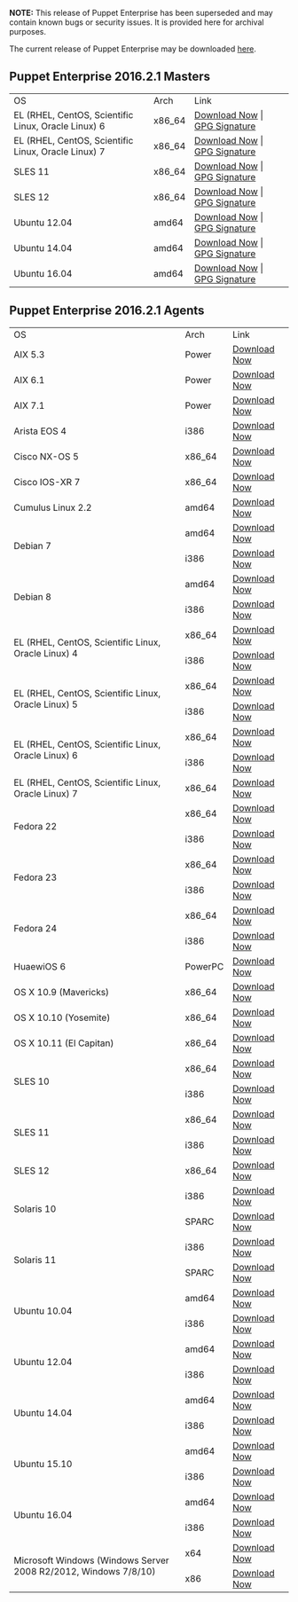 <p><b>NOTE:</b> This release of Puppet Enterprise has been superseded and may contain known bugs or security issues. It is provided here for archival purposes.
</p><p>The current release of Puppet Enterprise may be downloaded <a href="/Readme.md">here</a>.

</p><h2 id="pe_201621">Puppet Enterprise 2016.2.1 Masters</h2>
<table>
<tbody>
<tr>
<td>OS</td>
<td>Arch</td>
<td>Link</td>
</tr>


<tr>
<td>EL (RHEL, CentOS, Scientific Linux, Oracle Linux) 6</td>
<td>x86_64</td>
<td><a href="https://pm.puppetlabs.com/puppet-enterprise/2016.2.1/puppet-enterprise-2016.2.1-el-6-x86_64.tar.gz">Download Now</a> | <a href="https://pm.puppetlabs.com/puppet-enterprise/2016.2.1/puppet-enterprise-2016.2.1-el-6-x86_64.tar.gz.asc">GPG Signature</a></td>
</tr>

<tr>
<td>EL (RHEL, CentOS, Scientific Linux, Oracle Linux) 7</td>
<td>x86_64</td>
<td><a href="https://pm.puppetlabs.com/puppet-enterprise/2016.2.1/puppet-enterprise-2016.2.1-el-7-x86_64.tar.gz">Download Now</a> | <a href="https://pm.puppetlabs.com/puppet-enterprise/2016.2.1/puppet-enterprise-2016.2.1-el-7-x86_64.tar.gz.asc">GPG Signature</a></td>
</tr>

<tr>
<td>SLES 11</td>
<td>x86_64</td>
<td><a href="https://pm.puppetlabs.com/puppet-enterprise/2016.2.1/puppet-enterprise-2016.2.1-sles-11-x86_64.tar.gz">Download Now</a> | <a href="https://pm.puppetlabs.com/puppet-enterprise/2016.2.1/puppet-enterprise-2016.2.1-sles-11-x86_64.tar.gz.asc">GPG Signature</a></td>
</tr>

<tr>
<td>SLES 12</td>
<td>x86_64</td>
<td><a href="https://pm.puppetlabs.com/puppet-enterprise/2016.2.1/puppet-enterprise-2016.2.1-sles-12-x86_64.tar.gz">Download Now</a> | <a href="https://pm.puppetlabs.com/puppet-enterprise/2016.2.1/puppet-enterprise-2016.2.1-sles-12-x86_64.tar.gz.asc">GPG Signature</a></td>
</tr>

<tr>
<td>Ubuntu 12.04</td>
<td>amd64</td>
<td><a href="https://pm.puppetlabs.com/puppet-enterprise/2016.2.1/puppet-enterprise-2016.2.1-ubuntu-12.04-amd64.tar.gz">Download Now</a> | <a href="https://pm.puppetlabs.com/puppet-enterprise/2016.2.1/puppet-enterprise-2016.2.1-ubuntu-12.04-amd64.tar.gz.asc">GPG Signature</a></td>
</tr>

<tr>
<td>Ubuntu 14.04</td>
<td>amd64</td>
<td><a href="https://pm.puppetlabs.com/puppet-enterprise/2016.2.1/puppet-enterprise-2016.2.1-ubuntu-14.04-amd64.tar.gz">Download Now</a> | <a href="https://pm.puppetlabs.com/puppet-enterprise/2016.2.1/puppet-enterprise-2016.2.1-ubuntu-14.04-amd64.tar.gz.asc">GPG Signature</a></td>
</tr>
<tr>
<td>Ubuntu 16.04</td>
<td>amd64</td>
<td><a href="https://pm.puppetlabs.com/puppet-enterprise/2016.2.1/puppet-enterprise-2016.2.1-ubuntu-16.04-amd64.tar.gz">Download Now</a> | <a href="https://pm.puppetlabs.com/puppet-enterprise/2016.2.1/puppet-enterprise-2016.2.1-ubuntu-16.04-amd64.tar.gz.asc">GPG Signature</a></td>
</tr>

</tbody>
</table>

<h2 id="pe_a_201621">Puppet Enterprise 2016.2.1 Agents</h2>
<table>
<tbody>
<tr>
<td>OS</td>
<td>Arch</td>
<td>Link</td>
</tr>

<tr> 
<td>AIX 5.3</td>
<td>Power</td>
<td><a href="http://pm.puppetlabs.com/puppet-agent/2016.2.1/1.5.3/repos/aix/5.3/PC1/ppc/puppet-agent-1.5.3-1.aix5.3.ppc.rpm">Download Now</a></td>
</tr>

<tr>
<td>AIX 6.1</td>
<td>Power</td>
<td><a href="http://pm.puppetlabs.com/puppet-agent/2016.2.1/1.5.3/repos/aix/6.1/PC1/ppc/puppet-agent-1.5.3-1.aix6.1.ppc.rpm">Download Now</a></td>
</tr>

<tr>
<td>AIX 7.1</td>
<td>Power</td>
<td><a href="http://pm.puppetlabs.com/puppet-agent/2016.2.1/1.5.3/repos/aix/7.1/PC1/ppc/puppet-agent-1.5.3-1.aix7.1.ppc.rpm">Download Now</a></td>
</tr>

<tr>
<td>Arista EOS 4</td>
<td>i386</td>
<td><a href="http://pm.puppetlabs.com/puppet-agent/2016.2.1/1.5.3/repos/eos/4/PC1/i386/puppet-agent-1.5.3-1.eos4.i386.swix">Download Now</a></td>
</tr>

<tr>
<td>Cisco NX-OS 5</td>
<td>x86_64</td>
<td><a href="http://pm.puppetlabs.com/puppet-agent/2016.2.1/1.5.3/repos/cisco-wrlinux/5/PC1/x86_64/puppet-agent-1.5.3-1.cisco_wrlinux5.x86_64.rpm">Download Now</a></td>
</tr>

<tr>
<td>Cisco IOS-XR 7</td>
<td>x86_64</td>
<td><a href="http://pm.puppetlabs.com/puppet-agent/2016.2.1/1.5.3/repos/cisco-wrlinux/7/PC1/x86_64/puppet-agent-1.5.3-1.cisco_wrlinux7.x86_64.rpm">Download Now</a></td>
</tr>

<tr>
<td>Cumulus Linux 2.2</td>
<td>amd64</td>
<td><a href="http://pm.puppetlabs.com/puppet-agent/2016.2.1/1.5.3/repos/deb/cumulus/PC1/puppet-agent_1.5.3-1cumulus_amd64.deb">Download Now</a></td>
</tr>

<tr>
<td rowspan="2">Debian 7</td>
<td>amd64</td>
<td><a href="http://pm.puppetlabs.com/puppet-agent/2016.2.1/1.5.3/repos/deb/wheezy/PC1/puppet-agent_1.5.3-1wheezy_amd64.deb">Download Now</a></td>
</tr>
<tr>
<td>i386</td>
<td><a href="http://pm.puppetlabs.com/puppet-agent/2016.2.1/1.5.3/repos/deb/wheezy/PC1/puppet-agent_1.5.3-1wheezy_i386.deb">Download Now</a></td>
</tr>

<tr>
<td rowspan="2">Debian 8</td>
<td>amd64</td>
<td><a href="http://pm.puppetlabs.com/puppet-agent/2016.2.1/1.5.3/repos/deb/jessie/PC1/puppet-agent_1.5.3-1jessie_amd64.deb">Download Now</a></td>
</tr>
<tr>
<td>i386</td>
<td><a href="http://pm.puppetlabs.com/puppet-agent/2016.2.1/1.5.3/repos/deb/jessie/PC1/puppet-agent_1.5.3-1jessie_i386.deb">Download Now</a></td>
</tr>

<tr>
<td rowspan="2">EL (RHEL, CentOS, Scientific Linux, Oracle Linux) 4</td>
<td>x86_64</td>
<td><a href="http://pm.puppetlabs.com/puppet-agent/2016.2.1/1.5.3/repos/el/4/PC1/x86_64/puppet-agent-1.5.3-1.el4.x86_64.rpm">Download Now</a></td>
</tr>
<tr>
<td>i386</td>
<td><a href="http://pm.puppetlabs.com/puppet-agent/2016.2.1/1.5.3/repos/el/4/PC1/i386/puppet-agent-1.5.3-1.el4.i386.rpm">Download Now</a></td>
</tr>

<tr>
<td rowspan="2">EL (RHEL, CentOS, Scientific Linux, Oracle Linux) 5</td>
<td>x86_64</td>
<td><a href="http://pm.puppetlabs.com/puppet-agent/2016.2.1/1.5.3/repos/el/5/PC1/x86_64/puppet-agent-1.5.3-1.el5.x86_64.rpm">Download Now</a></td>
</tr>
<tr>
<td>i386</td>
<td><a href="http://pm.puppetlabs.com/puppet-agent/2016.2.1/1.5.3/repos/el/5/PC1/i386/puppet-agent-1.5.3-1.el5.i386.rpm">Download Now</a></td>
</tr>

<tr>
<td rowspan="2">EL (RHEL, CentOS, Scientific Linux, Oracle Linux) 6</td>
<td>x86_64</td>
<td><a href="http://pm.puppetlabs.com/puppet-agent/2016.2.1/1.5.3/repos/el/6/PC1/x86_64/puppet-agent-1.5.3-1.el6.x86_64.rpm">Download Now</a></td>
</tr>
<tr>
<td>i386</td>
<td><a href="http://pm.puppetlabs.com/puppet-agent/2016.2.1/1.5.3/repos/el/6/PC1/i386/puppet-agent-1.5.3-1.el6.i386.rpm">Download Now</a></td>
</tr>

<tr>
<td>EL (RHEL, CentOS, Scientific Linux, Oracle Linux) 7</td>
<td>x86_64</td>
<td><a href="http://pm.puppetlabs.com/puppet-agent/2016.2.1/1.5.3/repos/el/7/PC1/x86_64/puppet-agent-1.5.3-1.el7.x86_64.rpm">Download Now</a></td>
</tr>

<tr>
<td rowspan="2">Fedora 22</td>
<td>x86_64</td>
<td><a href="http://pm.puppetlabs.com/puppet-agent/2016.2.1/1.5.3/repos/fedora/f22/PC1/x86_64/puppet-agent-1.5.3-1.fedoraf22.x86_64.rpm">Download Now</a></td>
</tr>
<tr>
<td>i386</td>
<td><a href="http://pm.puppetlabs.com/puppet-agent/2016.2.1/1.5.3/repos/fedora/f22/PC1/i386/puppet-agent-1.5.3-1.fedoraf22.i386.rpm">Download Now</a></td>
</tr>

<tr>
<td rowspan="2">Fedora 23</td>
<td>x86_64</td>
<td><a href="http://pm.puppetlabs.com/puppet-agent/2016.2.1/1.5.3/repos/fedora/f23/PC1/x86_64/puppet-agent-1.5.3-1.fedoraf23.x86_64.rpm">Download Now</a></td>
</tr>
<tr>
<td>i386</td>
<td><a href="http://pm.puppetlabs.com/puppet-agent/2016.2.1/1.5.3/repos/fedora/f23/PC1/i386/puppet-agent-1.5.3-1.fedoraf23.i386.rpm">Download Now</a></td>
</tr>

<tr>
<td rowspan="2">Fedora 24</td>
<td>x86_64</td>
<td><a href="http://pm.puppetlabs.com/puppet-agent/2016.2.1/1.5.3/repos/fedora/f24/PC1/x86_64/puppet-agent-1.5.3-1.fedoraf24.x86_64.rpm">Download Now</a></td>
</tr>
<tr>
<td>i386</td>
<td><a href="http://pm.puppetlabs.com/puppet-agent/2016.2.1/1.5.3/repos/fedora/f24/PC1/i386/puppet-agent-1.5.3-1.fedoraf24.i386.rpm">Download Now</a></td>
</tr>

<tr>
<td>HuaewiOS 6</td>
<td>PowerPC</td>
<td><a href="http://pm.puppetlabs.com/puppet-agent/2016.2.1/1.5.3/repos/deb/huaweios/PC1/puppet-agent_1.5.3-1huaweios_powerpc.deb">Download Now</a></td>
</tr>

<tr>
<td>OS X 10.9 (Mavericks)</td>
<td>x86_64</td>
<td><a href="http://pm.puppetlabs.com/puppet-agent/2016.2.1/1.5.3/repos/apple/10.9/PC1/x86_64/puppet-agent-1.5.3-1.osx10.9.dmg">Download Now</a></td>
</tr>

<tr>
<td>OS X 10.10 (Yosemite)</td>
<td>x86_64</td>
<td><a href="http://pm.puppetlabs.com/puppet-agent/2016.2.1/1.5.3/repos/apple/10.10/PC1/x86_64/puppet-agent-1.5.3-1.osx10.10.dmg">Download Now</a></td>
</tr>

<tr>
<td>OS X 10.11 (El Capitan)</td>
<td>x86_64</td>
<td><a href="http://pm.puppetlabs.com/puppet-agent/2016.2.1/1.5.3/repos/apple/10.11/PC1/x86_64/puppet-agent-1.5.3-1.osx10.11.dmg">Download Now</a></td>
</tr>

<tr>
<td rowspan="2">SLES 10</td>
<td>x86_64</td>
<td><a href="http://pm.puppetlabs.com/puppet-agent/2016.2.1/1.5.3/repos/sles/10/PC1/x86_64/puppet-agent-1.5.3-1.sles10.x86_64.rpm">Download Now</a></td>
</tr>
<tr>
<td>i386</td>
<td><a href="http://pm.puppetlabs.com/puppet-agent/2016.2.1/1.5.3/repos/sles/10/PC1/i386/puppet-agent-1.5.3-1.sles10.i386.rpm">Download Now</a></td>
</tr>

<tr>
<td rowspan="2">SLES 11</td>
<td>x86_64</td>
<td><a href="http://pm.puppetlabs.com/puppet-agent/2016.2.1/1.5.3/repos/sles/11/PC1/x86_64/puppet-agent-1.5.3-1.sles11.x86_64.rpm">Download Now</a></td>
</tr>
<tr>
<td>i386</td>
<td><a href="http://pm.puppetlabs.com/puppet-agent/2016.2.1/1.5.3/repos/sles/11/PC1/i386/puppet-agent-1.5.3-1.sles11.i386.rpm">Download Now</a></td>
</tr>

<tr>
<td>SLES 12</td>
<td>x86_64</td>
<td><a href="http://pm.puppetlabs.com/puppet-agent/2016.2.1/1.5.3/repos/sles/12/PC1/x86_64/puppet-agent-1.5.3-1.sles12.x86_64.rpm">Download Now</a></td>
</tr>

<tr>
<td rowspan="2">Solaris 10</td>
<td>i386</td>
<td><a href="http://pm.puppetlabs.com/puppet-agent/2016.2.1/1.5.3/repos/solaris/10/PC1/puppet-agent-1.5.3-1.i386.pkg.gz">Download Now</a></td>
</tr>
<tr>
<td>SPARC</td>
<td><a href="http://pm.puppetlabs.com/puppet-agent/2016.2.1/1.5.3/repos/solaris/10/PC1/puppet-agent-1.5.3-1.sparc.pkg.gz">Download Now</a></td>
</tr>

<tr>
<td rowspan="2">Solaris 11</td>
<td>i386</td>
<td><a href="http://pm.puppetlabs.com/puppet-agent/2016.2.1/1.5.3/repos/solaris/11/PC1/puppet-agent@1.5.3,5.11-1.i386.p5p">Download Now</a></td>
</tr>
<tr>
<td>SPARC</td>
<td><a href="http://pm.puppetlabs.com/puppet-agent/2016.2.1/1.5.3/repos/solaris/11/PC1/puppet-agent@1.5.3,5.11-1.sparc.p5p">Download Now</a></td>
</tr>

<tr>
<td rowspan="2">Ubuntu 10.04</td>
<td>amd64</td>
<td><a href="http://pm.puppetlabs.com/puppet-agent/2016.2.1/1.5.3/repos/deb/lucid/PC1/puppet-agent_1.5.3-1lucid_amd64.deb">Download Now</a></td>
</tr>
<tr>
<td>i386</td>
<td><a href="http://pm.puppetlabs.com/puppet-agent/2016.2.1/1.5.3/repos/deb/lucid/PC1/puppet-agent_1.5.3-1lucid_i386.deb">Download Now</a></td>
</tr>

<tr>
<td rowspan="2">Ubuntu 12.04</td>
<td>amd64</td>
<td><a href="http://pm.puppetlabs.com/puppet-agent/2016.2.1/1.5.3/repos/deb/precise/PC1/puppet-agent_1.5.3-1precise_amd64.deb">Download Now</a></td>
</tr>
<tr>
<td>i386</td>
<td><a href="http://pm.puppetlabs.com/puppet-agent/2016.2.1/1.5.3/repos/deb/precise/PC1/puppet-agent_1.5.3-1precise_i386.deb">Download Now</a></td>
</tr>

<tr>
<td rowspan="2">Ubuntu 14.04</td>
<td>amd64</td>
<td><a href="http://pm.puppetlabs.com/puppet-agent/2016.2.1/1.5.3/repos/deb/trusty/PC1/puppet-agent_1.5.3-1trusty_amd64.deb">Download Now</a></td>
</tr>
<tr>
<td>i386</td>
<td><a href="http://pm.puppetlabs.com/puppet-agent/2016.2.1/1.5.3/repos/deb/trusty/PC1/puppet-agent_1.5.3-1trusty_i386.deb">Download Now</a></td>
</tr>

<tr>
<td rowspan="2">Ubuntu 15.10</td>
<td>amd64</td>
<td><a href="http://pm.puppetlabs.com/puppet-agent/2016.2.1/1.5.3/repos/deb/wily/PC1/puppet-agent_1.5.3-1wily_amd64.deb">Download Now</a></td>
</tr>
<tr>
<td>i386</td>
<td><a href="http://pm.puppetlabs.com/puppet-agent/2016.2.1/1.5.3/repos/deb/wily/PC1/puppet-agent_1.5.3-1wily_i386.deb">Download Now</a></td>
</tr>

<tr>
<td rowspan="2">Ubuntu 16.04</td>
<td>amd64</td>
<td><a href="http://pm.puppetlabs.com/puppet-agent/2016.2.1/1.5.3/repos/deb/xenial/PC1/puppet-agent_1.5.3-1xenial_amd64.deb">Download Now</a></td>
</tr>
<tr>
<td>i386</td>
<td><a href="http://pm.puppetlabs.com/puppet-agent/2016.2.1/1.5.3/repos/deb/xenial/PC1/puppet-agent_1.5.3-1xenial_i386.deb">Download Now</a></td>
</tr>

<tr>
<td rowspan="2">Microsoft Windows (Windows Server 2008 R2/2012, Windows 7/8/10)</td>
<td>x64</td>
<td><a href="http://pm.puppetlabs.com/puppet-agent/2016.2.1/1.5.3/repos/windows/puppet-agent-1.5.3-x64.msi">Download Now</a></td>
</tr>
<tr>
<td>x86</td>
<td><a href="http://pm.puppetlabs.com/puppet-agent/2016.2.1/1.5.3/repos/windows/puppet-agent-1.5.3-x86.msi">Download Now</a></td>
</tr>

</tbody>
</table>
